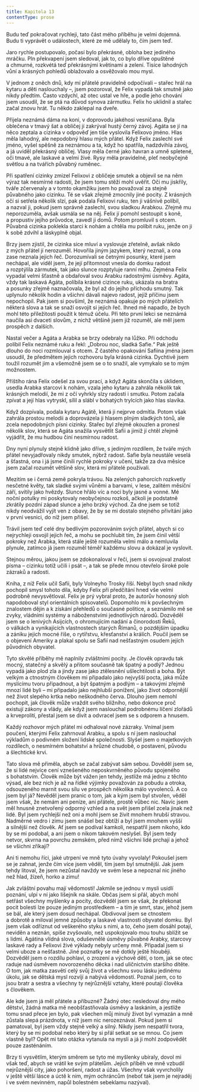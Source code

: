 ```yaml
---
title: Kapitola 13
contentType: prose
---
```


<section>

Budu teď pokračovat rychleji, tato část mého příběhu je velmi dojemná. Budu ti vyprávět o událostech, které ze mě udělaly to, čím jsem teď.

Jaro rychle postupovalo, počasí bylo překrásné, obloha bez jediného mráčku. Pln překvapení jsem sledoval, jak to, co bylo dříve opuštěné a chmurné, rozkvétá teď překrásnými květinami a zelení. Tisíce lahodných vůní a krásných pohledů oblažovalo a osvěžovalo mou mysl.

V jednom z oněch dnů, kdy mí přátelé pravidelně odpočívali – stařec hrál na kytaru a děti naslouchaly –, jsem pozoroval, že Felix vypadá tak smutně jako nikdy předtím. Často vzdychl, až otec ustal ve hře, a podle jeho chování jsem usoudil, že se ptá na důvod synova zármutku. Felix ho uklidnil a stařec začal znovu hrát. Tu někdo zaklepal na dveře.

Přijela neznámá dáma na koni, v doprovodu jakéhosi vesničana. Byla oblečena v tmavý šat a obličej jí zakrýval hustý černý závoj. Agáta se jí na něco zeptala a cizinka v odpověď jen tiše vyslovila Felixovo jméno. Hlas měla lahodný, ale nepodobný hlasu mých přátel. Když Felix zaslechl své jméno, vyšel spěšně za neznámou a ta, když ho spatřila, nadzdvihla závoj, a já uviděl překrásný obličej. Vlasy měla černé jako havran a umně spletené, oči tmavé, ale laskavé a velmi živé. Rysy měla pravidelné, pleť neobyčejně světlou a na tvářích půvabný ruměnec.

Při spatření cizinky zmizel Felixovi z obličeje smutek a objevil se na něm výraz tak nesmírné radosti, že jsem tomu stěží mohl uvěřit. Oči mu jiskřily, tváře zčervenaly a v tomto okamžiku jsem ho považoval za stejně půvabného jako cizinku. Té se však zřejmě zmocnily jiné pocity. Z krásných očí si setřela několik slzí, pak podala Felixovi ruku, ten ji vášnivě políbil, a nazval ji, pokud jsem správně zaslechl, svou sladkou Arabkou. Zřejmě mu neporozuměla, avšak usmála se na něj. Felix jí pomohl sestoupit s koně, a propustiv jejího průvodce, zavedl ji domů. Potom promluvil s otcem. Půvabná cizinka poklekla starci k nohám a chtěla mu políbit ruku, jenže on ji k sobě zdvihl a láskyplně objal.

Brzy jsem zjistil, že cizinka sice mluví a vyslovuje zřetelně, avšak nikdo z mých přátel jí nerozuměl. Hovořila jiným jazykem, který neznali, a ona zase neznala jejich řeč. Dorozumívali se četnými posunky, které jsem nechápal, ale viděl jsem, že její přítomnost vnesla do domku radost a rozptýlila zármutek, tak jako slunce rozptyluje ranní mlhu. Zejména Felix vypadal velmi šťastně a obdařoval svou Arabku radostnými úsměvy. Agáta, vždy tak laskavá Agáta, políbila krásné cizince ruku, ukázala na bratra a posunky zřejmě naznačovala, že byl až do jejího příchodu smutný. Tak uplynulo několik hodin a všichni dávali najevo radost, jejíž příčinu jsem nepochopil. Pak jsem si povšiml, že neznámá opakuje po mých přátelích některá slova a tak se snaží osvojit si jejich řeč. Ihned mě napadlo, že bych mohl této příležitosti použít k témuž účelu. Při této první lekci se neznámá naučila asi dvaceti slovům, z nichž většině jsem již rozuměl, ale měl jsem prospěch z dalších.

Nastal večer a Agáta a Arabka se brzy odebraly na lůžko. Při odchodu políbil Felix neznámé ruku a řekl: „Dobrou noc, sladká Safie.“ Pak ještě dlouho do noci rozmlouval s otcem. Z častého opakování Safiina jména jsem usoudil, že předmětem jejich rozhovoru byla krásná cizinka. Dychtivě jsem toužil rozumět jim a všemožně jsem se o to snažil, ale vymykalo se to mým možnostem.

Příštího rána Felix odešel za svou prací, a když Agáta skončila s úklidem, usedla Arabka starcovi k nohám, vzala jeho kytaru a zahrála několik tak krásných melodií, že mi z očí vyhrkly slzy radosti i smutku. Potom začala zpívat a její hlas vytryskl, sílil a slábl v bohatých trylcích jako hlas slavíka.

Když dozpívala, podala kytaru Agátě, která ji nejprve odmítla. Potom však zahrála prostou melodii a doprovázela ji hlasem plným sladkých tónů, ale zcela nepodobných písni cizinky. Stařec byl zřejmě okouzlen a pronesl několik slov, která se Agáta snažila vysvětlit Safii a jimiž jí chtěl zřejmě vyjádřit, že mu hudbou činí nesmírnou radost.

Dny nyní plynuly stejně klidně jako dříve, s jediným rozdílem, že tváře mých přátel nevyjadřovaly nikdy smutek, nýbrž radost. Safie byla neustále veselá a šťastná, ona i já jsme činili rychlé pokroky v učení, takže za dva měsíce jsem začal rozumět většině slov, která mí přátelé používali.

Mezitím se i černá země pokryla trávou. Na zelených pahorcích rozkvetly nesčetné květy, tak sladké svými vůněmi a barvami, v lese, zalitém měsíční září, svítily jako hvězdy. Slunce hřálo víc a noci byly jasné a vonné. Mé noční potulky mi poskytovaly neobyčejnou rozkoš, ačkoli je podstatně zkrátily pozdní západ slunce a jeho brzký východ. Za dne jsem se totiž nikdy neodvážil vyjít ven z obavy, že by se mi dostalo stejného přivítání jako v první vesnici, do níž jsem přišel.

Trávil jsem teď celé dny bedlivým pozorováním svých přátel, abych si co nejrychleji osvojil jejich řeč, a mohu se pochlubit tím, že jsem činil větší pokroky než Arabka, která stále ještě rozuměla velmi málo a nemluvila plynule, zatímco já jsem rozuměl téměř každému slovu a dokázal je vyslovit.

Stejnou měrou, jakou jsem se zdokonaloval v řeči, jsem si osvo­joval znalost písma – cizinku totiž učili i psát –, a tak se přede mnou otevřelo široké pole zázraků a radosti.

Kniha, z níž Felix učil Safii, byly Volneyho Trosky říší. Nebyl bych snad nikdy pochopil smysl tohoto díla, kdyby Felix při předčítání hned vše velmi podrobně nevysvětloval. Felix je prý vybral proto, že autorův honosný sloh napodoboval styl orientálních spisovatelů. Dopomohlo mi k povšechným znalostem dějin a k získání přehledů o současné politice, a seznámilo mě se zvyky, vládními systémy a náboženstvími jednotlivých národů. Dozvěděl jsem se o lenivých Asijcích, o ohromujícím nadání a činorodosti Řeků, o válkách a vynikajících vlastnostech starých Římanů, o pozdějším úpadku a zániku jejich mocné říše, o rytířstvu, křesťanství a králích. Poučil jsem se o objevení Ameriky a plakal spolu se Safií nad nešťastným osudem jejích původních obyvatel.

Tyto skvělé příběhy mě naplnily zvláštními pocity. Je člověk opravdu tak mocný, statečný a skvělý a přitom současně tak špatný a podlý? Jednou vypadá jako plod zla a jindy zase jako ztělesnění ušlechtilosti a boha. Být velkým a ctnostným člověkem mi připadalo jako nejvyšší pocta, jaká může myslícímu tvoru připadnout, a být špatným a podlým – a takovými zřejmě mnozí lidé byli – mi připadalo jako nejhlubší ponížení, jako život odpornější než život slepého krtka nebo neškodného červa. Dlouho jsem nemohl pochopit, jak člověk může vraždit svého bližního, nebo dokonce proč existují zákony a vlády, ale když jsem naslouchal podrobnému líčení zlořádů a krveprolití, přestal jsem se divit a odvracel jsem se s odporem a hnusem.

Každý rozhovor mých přátel mi odhaloval nové zázraky. Vnímal jsem poučení, kterými Felix zahrnoval Arabku, a spolu s ní jsem naslouchal výkladům o podivném složení lidské společnosti. Slyšel jsem o majetkových rozdílech, o nesmírném bohatství a hrůzné chudobě, o postavení, původu a šlechtické krvi.

Tato slova mě přiměla, abych se začal zabývat sám sebou. Dověděl jsem se, že si lidé nejvíce cení vznešeného neposkvrněného původu spojeného s bohatstvím. Člověk může být vážen jen tehdy, jestliže má jednu z těchto výsad, ale bez nich je až na řídké výjimky považován za pobudu a otroka, odsouzeného marnit svou sílu ve prospěch několika málo vyvolenců. A co jsem byl já? Nevěděl jsem pranic o tom, jak a kým jsem byl stvořen, věděl jsem však, že nemám ani peníze, ani přátele, prostě vůbec nic. Navíc jsem měl hnusně znetvořený odporný vzhled a na svět jsem přišel zcela jinak než lidé. Byl jsem rychlejší než oni a mohl jsem se živit mnohem hrubší stravou. Nadměrné vedro i zimu jsem snášel bez obtíží a byl jsem mnohem vyšší a silnější než člověk. Ať jsem se podíval kamkoli, nespatřil jsem nikoho, kdo by se mi podobal, a ani jsem o nikom takovém neslyšel. Byl jsem tedy netvor, skvrna na povrchu zemském, před nímž všichni lidé prchají a jehož se všichni zříkají?

Ani ti nemohu říci, jaké utrpení ve mně tyto úvahy vyvolaly! Pokoušel jsem se je zahnat, jenže čím více jsem věděl, tím jsem byl smutnější. Jak jsem tehdy litoval, že jsem nezůstal navždy ve svém lese a nepoznal nic jiného než hlad, žízeň, horko a zimu!

Jak zvláštní povahu mají vědomosti! Jakmile se jednou v mysli usídlí poznání, ulpí v ní jako lišejník na skále. Občas jsem si přál, abych mohl setřást všechny myšlenky a pocity, dozvěděl jsem se však, že překonat pocit bolesti lze pouze jediným prostředkem – a tím je smrt, stav, jehož jsem se bál, ale který jsem dosud nechápal. Obdivoval jsem se ctnostem a dobrotě a miloval jemné způsoby a laskavé vlastnosti obyvatel domku. Byl jsem však odříznut od veškerého styku s nimi, a to, čeho jsem dosáhl potají, neviděn a neznán, spíše zvyšovalo, než uspokojovalo mou touhu sblížit se s lidmi. Agátina vlídná slova, oduševnělé úsměvy půvabné Arabky, starcovy laskavé rady a Felixovi živé výklady nebyly určeny mně. Připadal jsem si velmi uboze a nešťastně. Jiné poznatky se mě dotkly ještě hlouběji. Dozvěděl jsem o rozdílu pohlaví, o zrození a výchově dětí, o tom, jak se otec raduje nad úsměvem novorozeného děcka i nad uličnictvím staršího dítěte. O tom, jak matka zasvětí celý svůj život a všechnu svou lásku jedinému úkolu, jak se dětská mysl rozvíjí a nabývá vědomostí. Poznal jsem, co to jsou bratr a sestra a všechny ty nejrůznější vztahy, které poutají člověka s člověkem.

Ale kde jsem já měl přátele a příbuzné? Žádný otec nesledoval dny mého dětství, žádná matka mě neobšťastňovala úsměvy a laskáním, a jestliže tomu snad přece jen bylo, pak všechen můj minulý život byl vymazán a mně zůstala slepá prázdnota, v níž jsem nic nerozeznával. Pokud jsem si pamatoval, byl jsem vždy stejně velký a silný. Nikdy jsem nespatřil tvora, který by se mi podobal nebo který by si přál setkat se se mnou. Co jsem vlastně byl? Opět mi tato otázka vytanula na mysli a já ji mohl zodpovědět pouze zasténáním.

Brzy ti vysvětlím, kterým směrem se tyto mé myšlenky ubíraly, dovol mi však teď, abych se vrátil ke svým přátelům. Jejich příběh ve mně vzbudil nejrůznější city, jako pohoršení, radost a úžas. Všechny však vyvrcholily v ještě větší lásce a úctě k nim, mým ochráncům (neboť tak jsem je nejraděj i ve svém nevinném, napůl bolestném sebeklamu nazýval).

</section>
